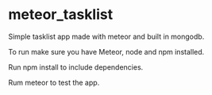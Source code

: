 # meteor_tasklist
Simple tasklist app made with meteor and built in mongodb.

To run make sure you have Meteor, node and npm installed.

Run npm install to include dependencies.

Rum meteor to test the app.

